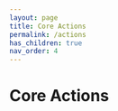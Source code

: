 ```yaml
---
layout: page
title: Core Actions
permalink: /actions
has_children: true
nav_order: 4
---
```


# Core Actions